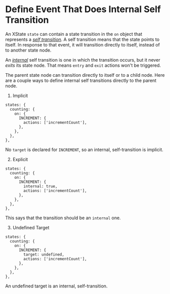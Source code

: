 # Define Event That Does Internal Self Transition

An XState `state` can contain a state transition in the `on` object that
represents a [_self
transition_](https://xstate.js.org/docs/guides/transitions.html#self-transitions).
A self transition means that the state points to itself. In response to that
event, it will transition directly to itself, instead of to another state node.

An
[_internal_](https://xstate.js.org/docs/guides/transitions.html#internal-transitions)
self transition is one in which the transition occurs, but it never _exits_ its
state node. That means `entry` and `exit` actions won't be triggered.

The parent state node can transition directly to itself or to a child node.
Here are a couple ways to define internal self transitions directly to the
parent node.

1. Implicit

```
states: {
  counting: {
    on: {
      INCREMENT: {
        actions: ['incrementCount'],
      },
    },
  },
},
```

No `target` is declared for `INCREMENT`, so an internal, self-transition is
implicit.

2. Explicit

```
states: {
  counting: {
    on: {
      INCREMENT: {
        internal: true,
        actions: ['incrementCount'],
      },
    },
  },
},
```

This says that the transition should be an `internal` one.

3. Undefined Target

```
states: {
  counting: {
    on: {
      INCREMENT: {
        target: undefined,
        actions: ['incrementCount'],
      },
    },
  },
},
```

An undefined target is an internal, self-transition.
